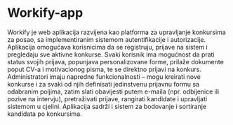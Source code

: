 # Workify-app
Workify je web aplikacija razvijena kao platforma za upravljanje konkursima za posao, sa implementiranim sistemom autentifikacije i autorizacije. Aplikacija omogućava korisnicima da se registruju, prijave na sistem i pregledaju sve aktivne konkurse. Svaki korisnik ima mogućnost da prati status svojih prijava, popunjava personalizovane forme, prilaže dokumente poput CV-a i motivacionog pisma, te se direktno prijavi na konkurs. Administratori imaju napredne funkcionalnosti – mogu kreirati nove konkurse i za svaki od njih definisati jedinstvenu prijavnu formu sa odabranim poljima, zatim slati obavijesti putem e-maila (npr. odbijenice ili pozive na intervju), pretraživati prijave, rangirati kandidate i upravljati sistemom u cjelini. Aplikacija sadrži i sistem za bodovanje i sortiranje kandidata po konkursima. 

